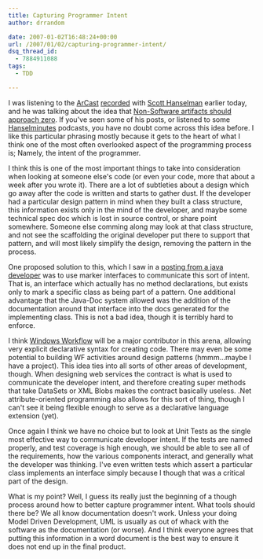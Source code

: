 ```yaml
---
title: Capturing Programmer Intent
author: drrandom

date: 2007-01-02T16:48:24+00:00
url: /2007/01/02/capturing-programmer-intent/
dsq_thread_id:
  - 7884911088
tags:
  - TDD

---
```

I was listening to the [ArCast](1) [recorded](2) with [Scott Hanselman](3) earlier today, and he was talking about the idea that [Non-Software artifacts should approach zero](4).  If you've seen some of his posts, or listened to some [Hanselminutes](5) podcasts, you have no doubt come across this idea before.  I like this particular phrasing mostly because it gets to the heart of what I think one of the most often overlooked aspect of the programming process is; Namely, the intent of the programmer.

I think this is one of the most important things to take into consideration when looking at someone else's code (or even your code, more that about a week after you wrote it).  There are a lot of subtleties about a design which go away after the code is written and starts to gather dust.  If the developer had a particular design pattern in mind when they built a class structure, this information exists only in the mind of the developer, and maybe some technical spec doc which is lost in source control, or share point somewhere.  Someone else comming along may look at that class structure, and not see the scaffolding the original developer put there to support that pattern, and will most likely simplify the design, removing the pattern in the process.

One proposed solution to this, which I saw in a [posting from a java developer](6) was to use marker interfaces to communicate this sort of intent.  That is, an interface which actually has no method declarations, but exists only to mark a specific class as being part of a pattern.  One additional advantage that the Java-Doc system allowed was the addition of the documentation around that interface into the docs generated for the implementing class.  This is not a bad idea, though it is terribly hard to enforce.

I think [Windows Workflow](7) will be a major contributor in this arena, allowing very explicit declarative syntax for creating code.  There may even be some potential to building WF activities around design patterns (hmmm...maybe I have a project).  This idea ties into all sorts of other areas of development, though. When designing web services the contract is what is used to communicate the developer intent, and therefore creating super methods that take DataSets or XML Blobs makes the contract basically useless.  .Net attribute-oriented programming also allows for this sort of thing, though I can't see it being flexible enough to serve as a declarative language extension (yet).  

Once again I think we have no choice but to look at Unit Tests as the single most effective way to communicate developer intent.  If the tests are named properly, and test coverage is high enough, we should be able to see all of the requirements, how the various components interact, and generally what the developer was thinking.  I've even written tests which assert a particular class implements an interface simply because I though that was a critical part of the design.

What is my point?  Well, I guess its really just the beginning of a though process around how to better capture programmer intent.  What tools should there be?  We all know documentation doesn't work.  Unless your doing Model Driven Development, UML is usually as out of whack with the software as the documentation (or worse).  And I think everyone agrees that putting this information in a word document is the best way to ensure it does not end up in the final product.





 [1]: http://www.skyscrapr.net/blogs/arcasts/default.aspx
 [2]: http://www.skyscrapr.net/blogs/arcasts/default.aspx?ID=595
 [3]: http://www.hanselman.com/blog/default.aspx
 [4]: http://www.hanselman.com/blog/ARCastnetInterviewedByRonJacobsAtTechEd2006.aspx
 [5]: http://www.hanselminutes.com
 [6]: http://www.developer.com/tech/article.php/2106271
 [7]: http://wf.netfx3.com/